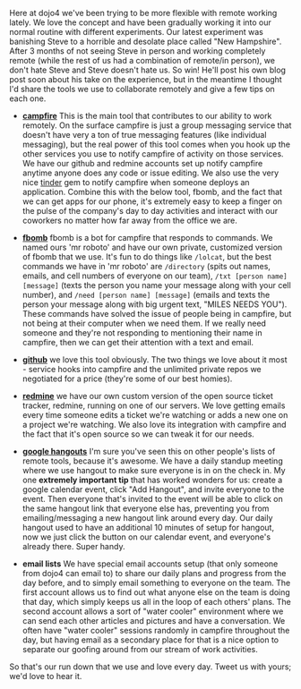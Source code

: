 Here at dojo4 we've been trying to be more flexible with remote working lately. We love the concept and have been gradually working it into our normal routine with different experiments. Our latest experiment was banishing Steve to a horrible and desolate place called "New Hampshire". After 3 months of not seeing Steve in person and working completely remote (while the rest of us had a combination of remote/in person), we don't hate Steve and Steve doesn't hate us. So win! He'll post his own blog post soon about his take on the experience, but in the meantime I thought I'd share the tools we use to collaborate remotely and give a few tips on each one.

* __[campfire](https://campfirenow.com/)__ This is the main tool that contributes to our ability to work remotely. On the surface campfire is just a group messaging service that doesn't have very a ton of true messaging features (like individual messaging), but the real power of this tool comes when you hook up the other services you use to notify campfire of activity on those services. We have our github and redmine accounts set up notify campfire anytime anyone does any code or issue editing. We also use the very nice [tinder](https://github.com/collectiveidea/tinder) gem to notify campfire when someone deploys an application. Combine this with the below tool, fbomb, and the fact that we can get apps for our phone, it's extremely easy to keep a finger on the pulse of the company's day to day activities and interact with our coworkers no matter how far away from the office we are.

* __[fbomb](https://github.com/ahoward/fbomb)__ fbomb is a bot for campfire that responds to commands. We named ours 'mr roboto' and have our own private, customized version of fbomb that we use. It's fun to do things like `/lolcat`, but the best commands we have in 'mr roboto' are `/directory` (spits out names, emails, and cell numbers of everyone on our team), `/txt [person name] [message]` (texts the person you name your message along with your cell number), and `/need [person name] [message]` (emails and texts the person your message along with big urgent text, "MILES NEEDS YOU"). These commands have solved the issue of people being in campfire, but not being at their computer when we need them. If we really need someone and they're not responding to mentioning their name in campfire, then we can get their attention with a text and email.

* __[github](http://github.com)__ we love this tool obviously. The two things we love about it most - service hooks into campfire and the unlimited private repos we negotiated for a price (they're some of our best homies).

* __[redmine](http://www.redmine.org/)__ we have our own custom version of the open source ticket tracker, redmine, running on one of our servers. We love getting emails every time someone edits a ticket we're watching or adds a new one on a project we're watching. We also love its integration with campfire and the fact that it's open source so we can tweak it for our needs.

* __[google hangouts](http://www.google.com/+/learnmore/hangouts/)__ I'm sure you've seen this on other people's lists of remote tools, because it's awesome. We have a daily standup meeting where we use hangout to make sure everyone is in on the check in. My one **extremely important tip** that has worked wonders for us: create a google calendar event, click "Add Hangout", and invite everyone to the event. Then everyone that's invited to the event will be able to click on the same hangout link that everyone else has, preventing you from emailing/messaging a new hangout link around every day. Our daily hangout used to have an additional 10 minutes of setup for hangout, now we just click the button on our calendar event, and everyone's already there. Super handy.

* __email lists__ We have special email accounts setup (that only someone from dojo4 can email to) to share our daily plans and progress from the day before, and to simply email something to everyone on the team. The first account allows us to find out what anyone else on the team is doing that day, which simply keeps us all in the loop of each others' plans. The second account allows a sort of "water cooler" environment where we can send each other articles and pictures and have a conversation. We often have "water cooler" sessions randomly in campfire throughout the day, but having email as a secondary place for that is a nice option to separate our goofing around from our stream of work activities.

So that's our run down that we use and love every day. Tweet us with yours; we'd love to hear it.